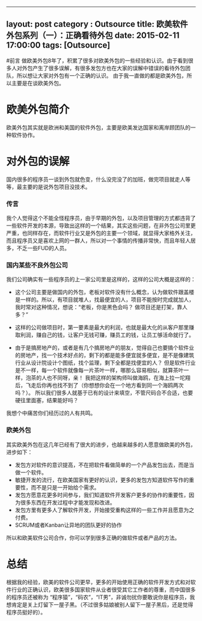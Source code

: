 
---
layout: post
category : Outsource
title: 欧美软件外包系列（一）：正确看待外包
date: 2015-02-11 17:00:00
tags: [Outsource]
---

#前言
做欧美外包8年了，积累了很多对欧美外包的一些经验和认识。由于看到很多人对外包产生了很多误解，有很多发包方也在大家的误解中错误的看待外包团队，所以想让大家对外包有一个正确的认识。 由于我一直做的都是欧美外包，所以主要是在谈欧美外包。

# 欧美外包简介

欧美外包其实就是欧洲和美国的软件外包，主要是欧美发达国家和离岸顾团队的一种软件协作。

# 对外包的误解
国内很多的程序员一谈到外包就色变，什么没完没了的加班，做完项目就走人等等，最主要的是说外包项目没技术。

### 传言
我个人觉得这个不能全怪程序员，由于早期的外包，以及项目管理的方式都违背了一些软件开发的本源，导致出这样的一个结果，其实这些问题，在非外包公司里更严重，也同样存在，而软件行业又是外包的主要一个领域，就显得大家格外关注，而且程序员又是喜欢上网的一群人，所以对一个事情的传播非常快，而且年轻人居多，不乏一些FUD的人员。


### 国内某些不良外包公司
我们公司确实有一些程序员的上一家公司里是这样的，这样的公司大概是这样的：

* 这个公司主要是做国内的外包，老板对软件没有什么概念，认为做软件跟盖楼是一样的。所以，有项目就堆人，找最便宜的人，项目不能按时完成就加人，我时常对这种情况，想说：“老板，你是黑色会吗？ 做项目还是打架，靠人多？”

* 这样的公司做项目时，第一要素是最大的利润，也就是最大化的从客户那里赚取利润，赚自己的钱，让客户无钱可赚，赚员工的钱，让员工够活命就行了。

* 由于是搞房地产的，或者是有几个搞房地产的朋友，觉得自己也要搞个软件业的房地产，找一个技术好点的，剩下的都是能多便宜就多便宜，是不是像建筑行业从设计院设计个图纸，找个监理，剩下全都是找便宜的人？ 但是软件行业是不一样，每一个软件就像每一片茶叶一样，哪那么容易相似，就算茶叶一样，泡茶的人也不同呀，亲！ 我把这样的架构师叫做海鸥，在海上拉一坨翔后，飞走后你再也找不到了（你想想你会在一个地方看到同一个海鸥两次吗？）。 所以我们很多人就基于已有的设计来填空，不管尺码合不合适，也要硬往里面塞，结果能好吗？

我想个中痛苦你们经历过的人有共鸣。

### 欧美外包

其实欧美外包在这几年已经有了很大的进步，也越来越多的人愿意做欧美的外包，进步如下：

* 发包方对软件的意识提高，不在把软件看做简单的一个产品发包出去，而是当做一个软件。
* 敏捷开发的流行，在欧美国家有更好的认识，更多的发包方知道软件写作的重要性，而不是只是一开始给个需求。
* 发包方愿意花更多时间参与，我们知道软件开发客户更多的协作的重要性，因为很多东西在开发过程中才能发现和改进。
* 发包方里有更多人了解软件开发，开始接受重构这样的一些工作并且愿意为之付费。
* SCRUM或者Kanban让异地的团队更好的协作

所以和欧美软件公司合作，你可以学到很多正确的做软件或者产品的方法。

# 总结

根据我的经验，欧美的软件公司更早，更多的开始使用正确的软件开发方式和对软件行业的正确认识，欧美很多国家软件从业者很受其它工作者的尊重，而中国很多的程序员还被称为 “程序猿”，“码农”，“IT男”，非诚勿扰你要敢说你是程序员，我想肯定是关上灯留下一屋子黑。（不过很多姑娘被别人留下一屋子黑后，还是觉得程序员挺好的）。